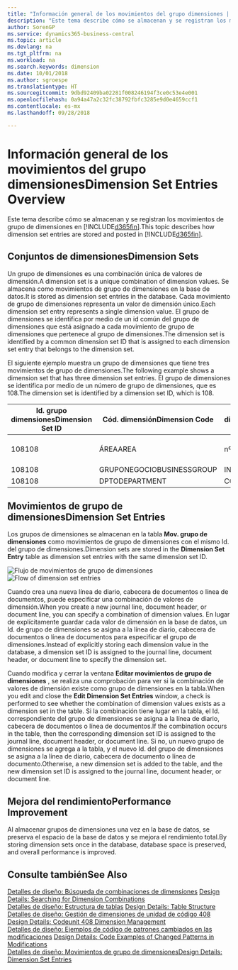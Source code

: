 ```yaml
---
title: "Información general de los movimientos del grupo dimensiones | Documentos de Microsoft"
description: "Este tema describe cómo se almacenan y se registran los movimientos de grupo de dimensiones en Dynamics 365."
author: SorenGP
ms.service: dynamics365-business-central
ms.topic: article
ms.devlang: na
ms.tgt_pltfrm: na
ms.workload: na
ms.search.keywords: dimension
ms.date: 10/01/2018
ms.author: sgroespe
ms.translationtype: HT
ms.sourcegitcommit: 9dbd92409ba02281f008246194f3ce0c53e4e001
ms.openlocfilehash: 0a94a47a2c32fc38792fbfc3285e9d0e4659ccf1
ms.contentlocale: es-mx
ms.lasthandoff: 09/28/2018

---
```

# <a name="dimension-set-entries-overview"></a><span data-ttu-id="78c70-103">Información general de los movimientos del grupo dimensiones</span><span class="sxs-lookup"><span data-stu-id="78c70-103">Dimension Set Entries Overview</span></span>
<span data-ttu-id="78c70-104">Este tema describe cómo se almacenan y se registran los movimientos de grupo de dimensiones en [!INCLUDE[d365fin](includes/d365fin_md.md)].</span><span class="sxs-lookup"><span data-stu-id="78c70-104">This topic describes how dimension set entries are stored and posted in [!INCLUDE[d365fin](includes/d365fin_md.md)].</span></span>  

## <a name="dimension-sets"></a><span data-ttu-id="78c70-105">Conjuntos de dimensiones</span><span class="sxs-lookup"><span data-stu-id="78c70-105">Dimension Sets</span></span>  
<span data-ttu-id="78c70-106">Un grupo de dimensiones es una combinación única de valores de dimensión.</span><span class="sxs-lookup"><span data-stu-id="78c70-106">A dimension set is a unique combination of dimension values.</span></span> <span data-ttu-id="78c70-107">Se almacena como movimientos de grupo de dimensiones en la base de datos.</span><span class="sxs-lookup"><span data-stu-id="78c70-107">It is stored as dimension set entries in the database.</span></span> <span data-ttu-id="78c70-108">Cada movimiento de grupo de dimensiones representa un valor de dimensión único.</span><span class="sxs-lookup"><span data-stu-id="78c70-108">Each dimension set entry represents a single dimension value.</span></span> <span data-ttu-id="78c70-109">El grupo de dimensiones se identifica por medio de un id común del grupo de dimensiones que está asignado a cada movimiento de grupo de dimensiones que pertenece al grupo de dimensiones.</span><span class="sxs-lookup"><span data-stu-id="78c70-109">The dimension set is identified by a common dimension set ID that is assigned to each dimension set entry that belongs to the dimension set.</span></span>  

<span data-ttu-id="78c70-110">El siguiente ejemplo muestra un grupo de dimensiones que tiene tres movimientos de grupo de dimensiones.</span><span class="sxs-lookup"><span data-stu-id="78c70-110">The following example shows a dimension set that has three dimension set entries.</span></span> <span data-ttu-id="78c70-111">El grupo de dimensiones se identifica por medio de un número de grupo de dimensiones, que es 108.</span><span class="sxs-lookup"><span data-stu-id="78c70-111">The dimension set is identified by a dimension set ID, which is 108.</span></span>  

|<span data-ttu-id="78c70-112">Id. grupo dimensiones</span><span class="sxs-lookup"><span data-stu-id="78c70-112">Dimension Set ID</span></span>|<span data-ttu-id="78c70-113">Cód. dimensión</span><span class="sxs-lookup"><span data-stu-id="78c70-113">Dimension Code</span></span>|<span data-ttu-id="78c70-114">Cód. valor dimensión</span><span class="sxs-lookup"><span data-stu-id="78c70-114">Dimension Value Code</span></span>|<span data-ttu-id="78c70-115">Nombre valor dimensión</span><span class="sxs-lookup"><span data-stu-id="78c70-115">Dimension Value Name</span></span>|  
|----------------------|--------------------|--------------------------|--------------------------|  
|<span data-ttu-id="78c70-116">108</span><span class="sxs-lookup"><span data-stu-id="78c70-116">108</span></span>|<span data-ttu-id="78c70-117">ÁREA</span><span class="sxs-lookup"><span data-stu-id="78c70-117">AREA</span></span>|<span data-ttu-id="78c70-118">nº 70</span><span class="sxs-lookup"><span data-stu-id="78c70-118">70</span></span>|<span data-ttu-id="78c70-119">Norte América</span><span class="sxs-lookup"><span data-stu-id="78c70-119">America North</span></span>|  
|<span data-ttu-id="78c70-120">108</span><span class="sxs-lookup"><span data-stu-id="78c70-120">108</span></span>|<span data-ttu-id="78c70-121">GRUPONEGOCIO</span><span class="sxs-lookup"><span data-stu-id="78c70-121">BUSINESSGROUP</span></span>|<span data-ttu-id="78c70-122">INICIO</span><span class="sxs-lookup"><span data-stu-id="78c70-122">HOME</span></span>|<span data-ttu-id="78c70-123">Inicio</span><span class="sxs-lookup"><span data-stu-id="78c70-123">Home</span></span>|  
|<span data-ttu-id="78c70-124">108</span><span class="sxs-lookup"><span data-stu-id="78c70-124">108</span></span>|<span data-ttu-id="78c70-125">DPTO</span><span class="sxs-lookup"><span data-stu-id="78c70-125">DEPARTMENT</span></span>|<span data-ttu-id="78c70-126">CCIAL</span><span class="sxs-lookup"><span data-stu-id="78c70-126">SALES</span></span>|<span data-ttu-id="78c70-127">Ccial</span><span class="sxs-lookup"><span data-stu-id="78c70-127">Sales</span></span>|  

## <a name="dimension-set-entries"></a><span data-ttu-id="78c70-128">Movimientos de grupo de dimensiones</span><span class="sxs-lookup"><span data-stu-id="78c70-128">Dimension Set Entries</span></span>  
<span data-ttu-id="78c70-129">Los grupos de dimensiones se almacenan en la tabla **Mov. grupo de dimensiones** como movimientos de grupo de dimensiones con el mismo Id. del grupo de dimensiones.</span><span class="sxs-lookup"><span data-stu-id="78c70-129">Dimension sets are stored in the **Dimension Set Entry** table as dimension set entries with the same dimension set ID.</span></span>  

<span data-ttu-id="78c70-130">![Flujo de movimientos de grupo de dimensiones](media/dimensionentrynav7.png "Flujo de movimientos de grupo de dimensiones")</span><span class="sxs-lookup"><span data-stu-id="78c70-130">![Flow of dimension set entries](media/dimensionentrynav7.png "Flow of dimension set entries")</span></span>  

<span data-ttu-id="78c70-131">Cuando crea una nueva línea de diario, cabecera de documentos o línea de documentos, puede especificar una combinación de valores de dimensión.</span><span class="sxs-lookup"><span data-stu-id="78c70-131">When you create a new journal line, document header, or document line, you can specify a combination of dimension values.</span></span> <span data-ttu-id="78c70-132">En lugar de explícitamente guardar cada valor de dimensión en la base de datos, un Id. de grupo de dimensiones se asigna a la línea de diario, cabecera de documentos o línea de documentos para especificar el grupo de dimensiones.</span><span class="sxs-lookup"><span data-stu-id="78c70-132">Instead of explicitly storing each dimension value in the database, a dimension set ID is assigned to the journal line, document header, or document line to specify the dimension set.</span></span>  

<span data-ttu-id="78c70-133">Cuando modifica y cerrar la ventana **Editar movimientos de grupo de dimensiones** , se realiza una comprobación para ver si la combinación de valores de dimensión existe como grupo de dimensiones en la tabla.</span><span class="sxs-lookup"><span data-stu-id="78c70-133">When you edit and close the **Edit Dimension Set Entries** window, a check is performed to see whether the combination of dimension values exists as a dimension set in the table.</span></span> <span data-ttu-id="78c70-134">Si la combinación tiene lugar en la tabla, el Id. correspondiente del grupo de dimensiones se asigna a la línea de diario, cabecera de documentos o línea de documentos.</span><span class="sxs-lookup"><span data-stu-id="78c70-134">If the combination occurs in the table, then the corresponding dimension set ID is assigned to the journal line, document header, or document line.</span></span> <span data-ttu-id="78c70-135">Si no, un nuevo grupo de dimensiones se agrega a la tabla, y el nuevo Id. del grupo de dimensiones se asigna a la línea de diario, cabecera de documento o línea de documento.</span><span class="sxs-lookup"><span data-stu-id="78c70-135">Otherwise, a new dimension set is added to the table, and the new dimension set ID is assigned to the journal line, document header, or document line.</span></span>  

## <a name="performance-improvement"></a><span data-ttu-id="78c70-136">Mejora del rendimiento</span><span class="sxs-lookup"><span data-stu-id="78c70-136">Performance Improvement</span></span>  
<span data-ttu-id="78c70-137">Al almacenar grupos de dimensiones una vez en la base de datos, se preserva el espacio de la base de datos y se mejora el rendimiento total.</span><span class="sxs-lookup"><span data-stu-id="78c70-137">By storing dimension sets once in the database, database space is preserved, and overall performance is improved.</span></span>  

## <a name="see-also"></a><span data-ttu-id="78c70-138">Consulte también</span><span class="sxs-lookup"><span data-stu-id="78c70-138">See Also</span></span>  
<span data-ttu-id="78c70-139">[Detalles de diseño: Búsqueda de combinaciones de dimensiones](design-details-searching-for-dimension-combinations.md) </span><span class="sxs-lookup"><span data-stu-id="78c70-139">[Design Details: Searching for Dimension Combinations](design-details-searching-for-dimension-combinations.md) </span></span>  
<span data-ttu-id="78c70-140">[Detalles de diseño: Estructura de tablas](design-details-table-structure.md) </span><span class="sxs-lookup"><span data-stu-id="78c70-140">[Design Details: Table Structure](design-details-table-structure.md) </span></span>  
<span data-ttu-id="78c70-141">[Detalles de diseño: Gestión de dimensiones de unidad de código 408](design-details-codeunit-408-dimension-management.md) </span><span class="sxs-lookup"><span data-stu-id="78c70-141">[Design Details: Codeunit 408 Dimension Management](design-details-codeunit-408-dimension-management.md) </span></span>  
<span data-ttu-id="78c70-142">[Detalles de diseño: Ejemplos de código de patrones cambiados en las modificaciones](design-details-code-examples-of-changed-patterns-in-modifications.md) </span><span class="sxs-lookup"><span data-stu-id="78c70-142">[Design Details: Code Examples of Changed Patterns in Modifications](design-details-code-examples-of-changed-patterns-in-modifications.md) </span></span>  
[<span data-ttu-id="78c70-143">Detalles de diseño: Movimientos de grupo de dimensiones</span><span class="sxs-lookup"><span data-stu-id="78c70-143">Design Details: Dimension Set Entries</span></span>](design-details-dimension-set-entries.md)   

